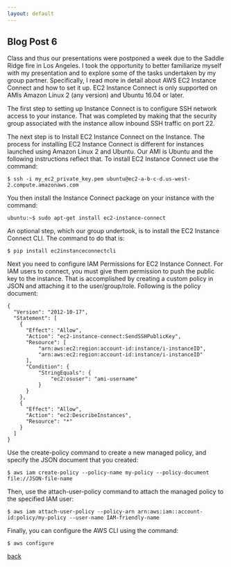 ```yaml
---
layout: default
---
```


## Blog Post 6



Class and thus our presentations were postponed a week due to the Saddle Ridge fire in Los Angeles. I took the opportunity to better familiarize myself with my presentation and to explore some of the tasks undertaken by my group partner. Specifically, I read more in detail about AWS EC2 Instance Connect and how to set it up. EC2 Instance Connect is only supported on AMIs Amazon Linux 2 (any version) and Ubuntu 16.04 or later. 

The first step to setting up Instance Connect is to configure SSH network access to your instance. That was completed by making that the security group associated with the instance allow inbound SSH traffic on port 22.

The next step is to Install EC2 Instance Connect on the Instance. The process for installing EC2 Instance Connect is different for instances launched using Amazon Linux 2 and Ubuntu. Our AMI is Ubuntu and the following instructions reflect that. To install EC2 Instance Connect use the command:

    $ ssh -i my_ec2_private_key.pem ubuntu@ec2-a-b-c-d.us-west-2.compute.amazonaws.com

You then install the Instance Connect package on your instance with the command: 

    ubuntu:~$ sudo apt-get install ec2-instance-connect

An optional step, which our group undertook, is to install the EC2 Instance Connect CLI. The command to do that is:

    $ pip install ec2instanceconnectcli

Next you need to configure IAM Permissions for EC2 Instance Connect. For IAM users to connect, you must give them permission to push the public key to the instance. That is accomplished by creating a custom policy in JSON and attaching it to the user/group/role. Following is the policy document:

    {
      "Version": "2012-10-17",
      "Statement": [
        {
          "Effect": "Allow",
          "Action": "ec2-instance-connect:SendSSHPublicKey",
          "Resource": [
              "arn:aws:ec2:region:account-id:instance/i-instanceID",
              "arn:aws:ec2:region:account-id:instance/i-instanceID"
          ],
          "Condition": {
              "StringEquals": {
                  "ec2:osuser": "ami-username"
              }
          }
        },
        {
          "Effect": "Allow",
          "Action": "ec2:DescribeInstances",
          "Resource": "*"
        }
      ]
    }

Use the create-policy command to create a new managed policy, and specify the JSON document that you created:

    $ aws iam create-policy --policy-name my-policy --policy-document file://JSON-file-name

Then, use the attach-user-policy command to attach the managed policy to the specified IAM user:

    $ aws iam attach-user-policy --policy-arn arn:aws:iam::account-id:policy/my-policy --user-name IAM-friendly-name

Finally, you can configure the AWS CLI using the command:

    $ aws configure




[back](../blog.html)
